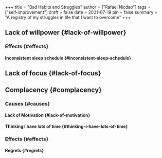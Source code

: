 +++
title = "Bad Habits and Struggles"
author = ["Rafael Nicdao"]
tags = ["self-improvement"]
draft = false
date = 2021-07-19
pin = false
summary = "A registry of my struggles in life that I want to overcome"
+++

## Lack of willpower {#lack-of-willpower}


### Effects {#effects}


#### Inconsistent sleep schedule {#inconsistent-sleep-schedule}


## Lack of focus {#lack-of-focus}


## Complacency {#complacency}


### Causes {#causes}


#### Lack of Motivation {#lack-of-motivation}


#### Thinking I have lots of time {#thinking-i-have-lots-of-time}


### Effects {#effects}


#### Regrets {#regrets}

